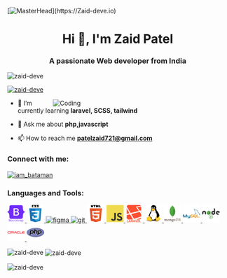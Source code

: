 [![MasterHead]([https://encrypted-tbn0.gstatic.com/images?q=tbn:ANd9GcQN-yWUsZN0-QcoYFqpqPErWrRejpbxYLO93Q&usqp=CAU](https://media.licdn.com/dms/image/C5112AQEoq9MxhwjOcA/article-cover_image-shrink_600_2000/0/1558900050534?e=2147483647&v=beta&t=S151jyZ2WZGWLfHpE9wj8W4_o1XIflHWJBk881m9R2Y))](https://Zaid-deve.io)
<h1 align="center">Hi 👋, I'm Zaid Patel</h1>
<h3 align="center">A passionate Web developer from India</h3>

<p align="left"> <img src="https://komarev.com/ghpvc/?username=zaid-deve&label=Profile%20views&color=0e75b6&style=flat" alt="zaid-deve" /> </p>

<p align="left"> <a href="https://github.com/ryo-ma/github-profile-trophy"><img src="https://github-profile-trophy.vercel.app/?username=zaid-deve" alt="zaid-deve" /></a> </p>
<img align="right" alt="Coding" width="400" src="https://cdn.dribbble.com/users/116207...">


- 🌱 I’m currently learning **laravel, SCSS, tailwind**

- 💬 Ask me about **php,javascript**

- 📫 How to reach me **patelzaid721@gmail.com**

<h3 align="left">Connect with me:</h3>
<p align="left">
<a href="https://instagram.com/iam_bataman" target="blank"><img align="center" src="https://raw.githubusercontent.com/rahuldkjain/github-profile-readme-generator/master/src/images/icons/Social/instagram.svg" alt="iam_bataman" height="30" width="40" /></a>
</p>

<h3 align="left">Languages and Tools:</h3>
<p align="left"> <a href="https://getbootstrap.com" target="_blank" rel="noreferrer"> <img src="https://raw.githubusercontent.com/devicons/devicon/master/icons/bootstrap/bootstrap-plain-wordmark.svg" alt="bootstrap" width="40" height="40"/> </a> <a href="https://www.w3schools.com/css/" target="_blank" rel="noreferrer"> <img src="https://raw.githubusercontent.com/devicons/devicon/master/icons/css3/css3-original-wordmark.svg" alt="css3" width="40" height="40"/> </a> <a href="https://www.figma.com/" target="_blank" rel="noreferrer"> <img src="https://www.vectorlogo.zone/logos/figma/figma-icon.svg" alt="figma" width="40" height="40"/> </a> <a href="https://git-scm.com/" target="_blank" rel="noreferrer"> <img src="https://www.vectorlogo.zone/logos/git-scm/git-scm-icon.svg" alt="git" width="40" height="40"/> </a> <a href="https://www.w3.org/html/" target="_blank" rel="noreferrer"> <img src="https://raw.githubusercontent.com/devicons/devicon/master/icons/html5/html5-original-wordmark.svg" alt="html5" width="40" height="40"/> </a> <a href="https://developer.mozilla.org/en-US/docs/Web/JavaScript" target="_blank" rel="noreferrer"> <img src="https://raw.githubusercontent.com/devicons/devicon/master/icons/javascript/javascript-original.svg" alt="javascript" width="40" height="40"/> </a> <a href="https://laravel.com/" target="_blank" rel="noreferrer"> <img src="https://raw.githubusercontent.com/devicons/devicon/master/icons/laravel/laravel-plain-wordmark.svg" alt="laravel" width="40" height="40"/> </a> <a href="https://www.linux.org/" target="_blank" rel="noreferrer"> <img src="https://raw.githubusercontent.com/devicons/devicon/master/icons/linux/linux-original.svg" alt="linux" width="40" height="40"/> </a> <a href="https://www.mongodb.com/" target="_blank" rel="noreferrer"> <img src="https://raw.githubusercontent.com/devicons/devicon/master/icons/mongodb/mongodb-original-wordmark.svg" alt="mongodb" width="40" height="40"/> </a> <a href="https://www.mysql.com/" target="_blank" rel="noreferrer"> <img src="https://raw.githubusercontent.com/devicons/devicon/master/icons/mysql/mysql-original-wordmark.svg" alt="mysql" width="40" height="40"/> </a> <a href="https://nodejs.org" target="_blank" rel="noreferrer"> <img src="https://raw.githubusercontent.com/devicons/devicon/master/icons/nodejs/nodejs-original-wordmark.svg" alt="nodejs" width="40" height="40"/> </a> <a href="https://www.oracle.com/" target="_blank" rel="noreferrer"> <img src="https://raw.githubusercontent.com/devicons/devicon/master/icons/oracle/oracle-original.svg" alt="oracle" width="40" height="40"/> </a> <a href="https://www.php.net" target="_blank" rel="noreferrer"> <img src="https://raw.githubusercontent.com/devicons/devicon/master/icons/php/php-original.svg" alt="php" width="40" height="40"/> </a> </p>

<p><img align="left" src="https://github-readme-stats.vercel.app/api/top-langs?username=zaid-deve&show_icons=true&locale=en&layout=compact" alt="zaid-deve" /></p>

<p>&nbsp;<img align="center" src="https://github-readme-stats.vercel.app/api?username=zaid-deve&show_icons=true&locale=en" alt="zaid-deve" /></p>

<p><img align="center" src="https://github-readme-streak-stats.herokuapp.com/?user=zaid-deve&" alt="zaid-deve" /></p>

